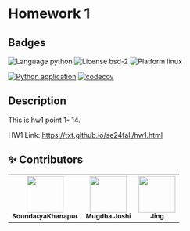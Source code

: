 # Homework 1 

## Badges

![Language python](https://img.shields.io/badge/Python-3776AB?style=for-the-badge&logo=python&logoColor=white)
![License bsd-2](https://img.shields.io/badge/License-MIT-yellow.svg)
![Platform linux](https://img.shields.io/badge/Linux-FCC624?style=for-the-badge&logo=linux&logoColor=black)

[![Python application](https://github.com/Software-Engineering-2024-Group/Homeworks1/actions/workflows/python-app.yml/badge.svg)](https://github.com/Software-Engineering-2024-Group/Homeworks1/actions/workflows/python-app.yml)
[![codecov](https://codecov.io/github/Software-Engineering-2024-Group/Homeworks1/branch/main/graph/badge.svg?token=UNU21ZEC8U)](https://codecov.io/github/Software-Engineering-2024-Group/Homeworks1)

## Description
This is hw1 point 1- 14.

HW1 Link: https://txt.github.io/se24fall/hw1.html

:sparkles: Contributors
---
<table>
  <tr>
    <td align="center"><a href="https://github.com/SoundaryaKhanapur"><img src="https://avatars.githubusercontent.com/u/36791174?v=4" width="75px;" alt=""/><br /><sub><b>SoundaryaKhanapur</b></sub></a><br /></td>
    <td align="center"><a href="https://github.com/mugdhaajoshi"><img src="https://avatars.githubusercontent.com/u/157236410?v=4" width="75px;" alt=""/><br /><sub><b> Mugdha Joshi</b></sub></a><br /></td>
    <td align="center"><a href="https://github.com/Jing27540"><img src="https://avatars.githubusercontent.com/u/131999715?v=4" width="75px;" alt=""/><br /><sub><b>Jing</b></sub></a><br /></td> 
</tr>
</table>
